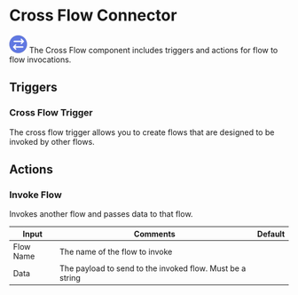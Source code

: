 # Cross Flow Connector

![Cross Flow](./assets/cross-flow.png#connector-icon)
The Cross Flow component includes triggers and actions for flow to flow invocations.

## Triggers

### Cross Flow Trigger

The cross flow trigger allows you to create flows that are designed to be invoked by other flows.

## Actions

### Invoke Flow

Invokes another flow and passes data to that flow.

| Input     | Comments                                                  | Default |
| --------- | --------------------------------------------------------- | ------- |
| Flow Name | The name of the flow to invoke                            |         |
| Data      | The payload to send to the invoked flow. Must be a string |         |
